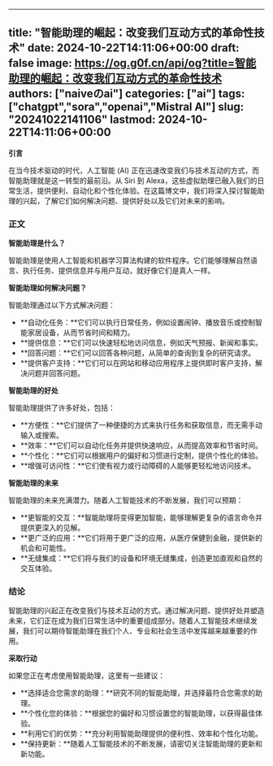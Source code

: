 
---
title: "智能助理的崛起：改变我们互动方式的革命性技术"
date: 2024-10-22T14:11:06+00:00
draft: false
image: https://og.g0f.cn/api/og?title=智能助理的崛起：改变我们互动方式的革命性技术
authors: ["naiveのai"]
categories: ["ai"]
tags: ["chatgpt","sora","openai","Mistral AI"]
slug: "20241022141106"
lastmod: 2024-10-22T14:11:06+00:00
---
**引言**

在当今技术驱动的时代，人工智能 (AI) 正在迅速改变我们与技术互动的方式，而智能助理就是这一转型的最前沿。从 Siri 到 Alexa，这些虚拟助理已融入我们的日常生活，提供便利、自动化和个性化体验。在这篇博文中，我们将深入探讨智能助理的兴起，了解它们如何解决问题、提供好处以及它们对未来的影响。

### 正文

**智能助理是什么？**

智能助理是使用人工智能和机器学习算法构建的软件程序。它们能够理解自然语言、执行任务、提供信息并与用户互动，就好像它们是真人一样。

**智能助理如何解决问题？**

智能助理通过以下方式解决问题：

- **自动化任务：**它们可以执行日常任务，例如设置闹钟、播放音乐或控制智能家居设备，从而节省时间和精力。
- **提供信息：**它们可以快速轻松地访问信息，例如天气预报、新闻和事实。
- **回答问题：**它们可以回答各种问题，从简单的查询到复杂的研究请求。
- **提供客户支持：**它们可以在网站和移动应用程序上提供即时客户支持，解决问题并回答问题。

**智能助理的好处**

智能助理提供了许多好处，包括：

- **方便性：**它们提供了一种便捷的方式来执行任务和获取信息，而无需手动输入或搜索。
- **效率：**它们可以自动化任务并提供快速响应，从而提高效率和节省时间。
- **个性化：**它们可以根据用户的偏好和习惯进行定制，提供个性化的体验。
- **增强可访问性：**它们使有视力或行动障碍的人能够更轻松地访问技术。

**智能助理的未来**

智能助理的未来充满潜力。随着人工智能技术的不断发展，我们可以预期：

- **更智能的交互：**智能助理将变得更加智能，能够理解更复杂的语言命令并提供更深入的见解。
- **更广泛的应用：**它们将用于更广泛的应用，从医疗保健到金融，提供新的机会和可能性。
- **无缝集成：**它们将与我们的设备和环境无缝集成，创造更加直观和自然的交互体验。

### 结论

智能助理的兴起正在改变我们与技术互动的方式。通过解决问题、提供好处并塑造未来，它们正在成为我们日常生活中的重要组成部分。随着人工智能技术继续发展，我们可以期待智能助理在我们个人、专业和社会生活中发挥越来越重要的作用。

**采取行动**

如果您正在考虑使用智能助理，这里有一些建议：

- **选择适合您需求的助理：**研究不同的智能助理，并选择最符合您需求的助理。
- **个性化您的体验：**根据您的偏好和习惯设置您的智能助理，以获得最佳体验。
- **利用它们的优势：**充分利用智能助理提供的便利性、效率和个性化功能。
- **保持更新：**随着人工智能技术的不断发展，请密切关注智能助理的更新和新功能。